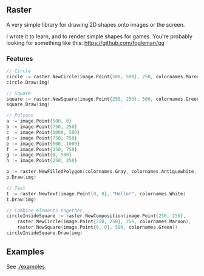 ## Raster

A very simple library for drawing 2D shapes onto images or the screen.

I wrote it to learn, and to render simple shapes for games. You're probably looking for something like this: https://github.com/fogleman/gg

### Features

```go
// Circle
circle := raster.NewCircle(image.Point{500, 500}, 250, colornames.Maroon)
circle.Draw(img)

// Square
square := raster.NewSquare(image.Point{250, 250}, 500, colornames.Green)
square.Draw(img)

// Polygon
a := image.Point{500, 0}
b := image.Point{750, 250}
c := image.Point{1000, 500}
d := image.Point{750, 750}
e := image.Point{500, 1000}
f := image.Point{250, 750}
g := image.Point{0, 500}
h := image.Point{250, 250}

p := raster.NewFilledPolygon(colornames.Gray, colornames.Antiquewhite, a, b, c, d, e, f, g, h)
p.Draw(img)

// Text
t := raster.NewText(image.Point{0, 0}, "Hello!", colornames.White)
t.Draw(img)

// Combine elements together.
circleInsideSquare := raster.NewComposition(image.Point{250, 250},
    raster.NewCircle(image.Point{250, 250}, 250, colornames.Maroon),
    raster.NewSquare(image.Point{0, 0}, 500, colornames.Green))
circleInsideSquare.Draw(img)
```

## Examples

See [./examples](examples).